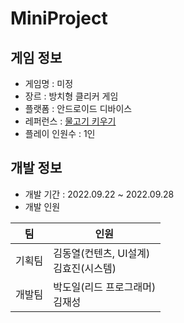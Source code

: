 # MiniProject

## 게임 정보
- 게임명 : 미정
- 장르 : 방치형 클리커 게임
- 플랫폼 : 안드로이드 디바이스
- 레퍼런스 : [물고기 키우기](https://youtu.be/_aRhBXGq16I)
- 플레이 인원수 : 1인

## 개발 정보
- 개발 기간 : 2022.09.22 ~ 2022.09.28
- 개발 인원

| 팀   | 인원                          |
|-----|-----------------------------|
| 기획팀 | 김동열(컨텐츠, UI설계)<br/>김효진(시스템) |
| 개발팀 | 박도일(리드 프로그래머)<br/>김재성       |